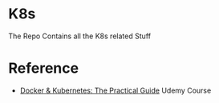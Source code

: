# K8s

The Repo Contains all the K8s related Stuff

# Reference

- [Docker & Kubernetes: The Practical Guide](https://www.udemy.com/course/docker-kubernetes-the-practical-guide/) Udemy Course

